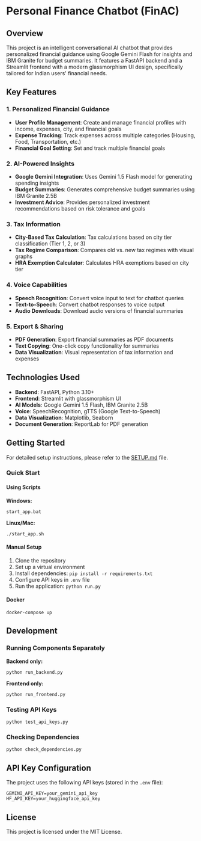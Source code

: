 

# Personal Finance Chatbot (FinAC)

## Overview
This project is an intelligent conversational AI chatbot that provides personalized financial guidance using Google Gemini Flash for insights and IBM Granite for budget summaries. It features a FastAPI backend and a Streamlit frontend with a modern glassmorphism UI design, specifically tailored for Indian users' financial needs.

## Key Features

### 1. Personalized Financial Guidance
- **User Profile Management**: Create and manage financial profiles with income, expenses, city, and financial goals
- **Expense Tracking**: Track expenses across multiple categories (Housing, Food, Transportation, etc.)
- **Financial Goal Setting**: Set and track multiple financial goals

### 2. AI-Powered Insights
- **Google Gemini Integration**: Uses Gemini 1.5 Flash model for generating spending insights
- **Budget Summaries**: Generates comprehensive budget summaries using IBM Granite 2.5B
- **Investment Advice**: Provides personalized investment recommendations based on risk tolerance and goals

### 3. Tax Information
- **City-Based Tax Calculation**: Tax calculations based on city tier classification (Tier 1, 2, or 3)
- **Tax Regime Comparison**: Compares old vs. new tax regimes with visual graphs
- **HRA Exemption Calculator**: Calculates HRA exemptions based on city tier

### 4. Voice Capabilities
- **Speech Recognition**: Convert voice input to text for chatbot queries
- **Text-to-Speech**: Convert chatbot responses to voice output
- **Audio Downloads**: Download audio versions of financial summaries

### 5. Export & Sharing
- **PDF Generation**: Export financial summaries as PDF documents
- **Text Copying**: One-click copy functionality for summaries
- **Data Visualization**: Visual representation of tax information and expenses

## Technologies Used
- **Backend**: FastAPI, Python 3.10+
- **Frontend**: Streamlit with glassmorphism UI
- **AI Models**: Google Gemini 1.5 Flash, IBM Granite 2.5B
- **Voice**: SpeechRecognition, gTTS (Google Text-to-Speech)
- **Data Visualization**: Matplotlib, Seaborn
- **Document Generation**: ReportLab for PDF generation

## Getting Started

For detailed setup instructions, please refer to the [SETUP.md](SETUP.md) file.

### Quick Start

#### Using Scripts

**Windows:**
```
start_app.bat
```

**Linux/Mac:**
```
./start_app.sh
```

#### Manual Setup

1. Clone the repository
2. Set up a virtual environment
3. Install dependencies: `pip install -r requirements.txt`
4. Configure API keys in `.env` file
5. Run the application: `python run.py`

#### Docker

```
docker-compose up
```

## Development

### Running Components Separately

**Backend only:**
```
python run_backend.py
```

**Frontend only:**
```
python run_frontend.py
```

### Testing API Keys

```
python test_api_keys.py
```

### Checking Dependencies

```
python check_dependencies.py
```

## API Key Configuration
The project uses the following API keys (stored in the `.env` file):
```
GEMINI_API_KEY=your_gemini_api_key
HF_API_KEY=your_huggingface_api_key
```

## License

This project is licensed under the MIT License.

